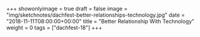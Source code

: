 +++
showonlyimage = true
draft = false
image = "img/sketchnotes/dachfest-better-relationships-technology.jpg"
date = "2018-11-11T08:00:00+00:00"
title = "Better Relationship With Technology"
weight = 0
tags = ["dachfest-18"]
+++

